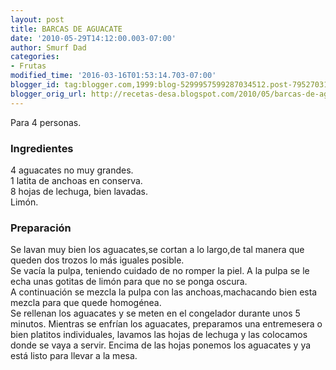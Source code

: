 ```yaml
---
layout: post
title: BARCAS DE AGUACATE
date: '2010-05-29T14:12:00.003-07:00'
author: Smurf Dad
categories:
- Frutas
modified_time: '2016-03-16T01:53:14.703-07:00'
blogger_id: tag:blogger.com,1999:blog-5299957599287034512.post-7952703167220427633
blogger_orig_url: http://recetas-desa.blogspot.com/2010/05/barcas-de-aguacate.html
---
```


Para 4 personas.<br /><h3>Ingredientes</h3>4 aguacates no muy grandes.<br />1 latita de anchoas en conserva.<br />8 hojas de lechuga, bien lavadas.<br />Limón.<br /><h3>Preparación</h3>Se lavan muy bien los aguacates,se cortan a lo largo,de tal manera que queden dos trozos lo más iguales posible.<br />Se vacía la pulpa, teniendo cuidado de no romper la piel. A la pulpa se le echa unas gotitas de limón para que no se ponga oscura.<br />A continuación se mezcla la pulpa con las anchoas,machacando bien esta mezcla para que quede homogénea.<br />Se rellenan los aguacates y se meten en el congelador durante unos 5 minutos. Mientras se enfrían los aguacates, preparamos una entremesera o bien platitos individuales, lavamos las hojas de lechuga y las colocamos donde se vaya a servir. Encima de las hojas ponemos los aguacates y ya está listo para llevar a la mesa.